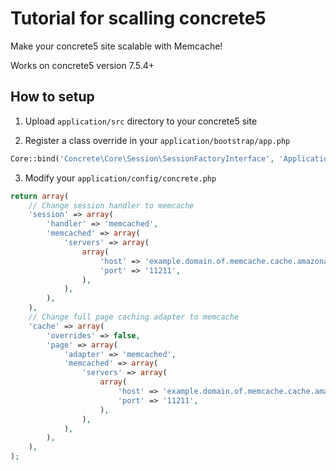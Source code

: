 # Tutorial for scalling concrete5

Make your concrete5 site scalable with Memcache!

Works on concrete5 version 7.5.4+

## How to setup

1. Upload `application/src` directory to your concrete5 site

2. Register a class override in your `application/bootstrap/app.php`

```php
Core::bind('Concrete\Core\Session\SessionFactoryInterface', 'Application\Src\Session\SessionFactory');
```

3. Modify your `application/config/concrete.php`

```php
return array(
    // Change session handler to memcache
    'session' => array(
        'handler' => 'memcached',
        'memcached' => array(
            'servers' => array(
                array(
                    'host' => 'example.domain.of.memcache.cache.amazonaws.com',
                    'port' => '11211',
                ),
            ),
        ),
    ),
    // Change full page caching adapter to memcache
    'cache' => array(
        'overrides' => false,
        'page' => array(
            'adapter' => 'memcached',
            'memcached' => array(
                'servers' => array(
                    array(
                        'host' => 'example.domain.of.memcache.cache.amazonaws.com',
                        'port' => '11211',
                    ),
                ),
            ),
        ),
    ),
);
```
